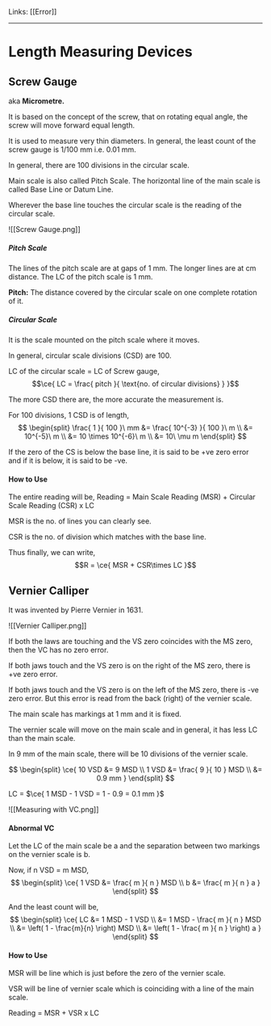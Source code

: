 Links: [[Error]]
___
# Length Measuring Devices
## Screw Gauge
aka **Micrometre.** 

It is based on the concept of the screw, that on rotating equal angle, the screw will move forward equal length.

It is used to measure very thin diameters. In general, the least count of the screw gauge is $1 /100$ mm i.e. 0.01 mm. 

In general, there are 100 divisions in the circular scale.

Main scale is also called Pitch Scale. The horizontal line of the main scale is called Base Line or Datum Line. 

Wherever the base line touches the circular scale is the reading of the circular scale. 

![[Screw Gauge.png]]

##### Pitch Scale
The lines of the pitch scale are at gaps of 1 mm. The longer lines are at cm distance. The LC of the pitch scale is 1 mm. 

**Pitch:** The distance covered by the circular scale on one complete rotation of it.

##### Circular Scale
It is the scale mounted on the pitch scale where it moves. 

In general, circular scale divisions (CSD) are 100. 

LC of the circular scale = LC of Screw gauge,
$$\ce{ LC = \frac{ pitch }{ \text{no. of circular divisions} } }$$

The more CSD there are, the more accurate the measurement is.

For 100 divisions, 1 CSD is of length,
$$
\begin{split}
\frac{ 1 }{ 100 }\ mm &= \frac{ 10^{-3} }{ 100 }\ m \\
&= 10^{-5}\ m \\
&= 10 \times 10^{-6}\ m \\
&= 10\ \mu m
\end{split}
$$

If the zero of the CS is below the base line, it is said to be +ve zero error and if it is below, it is said to be -ve. 

#### How to Use
The entire reading will be,
Reading = Main Scale Reading (MSR) + Circular Scale Reading (CSR) x LC

MSR is the no. of lines you can clearly see. 

CSR is the no. of division which matches with the base line. 

Thus finally, we can write,
$$R = \ce{ MSR + CSR\times LC }$$

## Vernier Calliper
It was invented by Pierre Vernier in 1631.

![[Vernier Calliper.png]]

If both the laws are touching and the VS zero coincides with the MS zero, then the VC has no zero error. 

If both jaws touch and the VS zero is on the right of the MS zero, there is +ve zero error. 

If both jaws touch and the VS zero is on the left of the MS zero, there is -ve zero error. But this error is read from the back (right) of the vernier scale.


The main scale has markings at 1 mm and it is fixed. 

The vernier scale will move on the main scale and in general, it has less LC than the main scale.

In 9 mm of the main scale, there will be 10 divisions of the vernier scale. 

$$
\begin{split}
\ce{ 
10 VSD &= 9 MSD \\
1 VSD &= \frac{ 9 }{ 10 } MSD \\
&= 0.9 mm
 }
\end{split}
$$

LC = $\ce{ 1 MSD - 1 VSD = 1 - 0.9 = 0.1 mm }$

![[Measuring with VC.png]]

#### Abnormal VC 
Let the LC of the main scale be a and the separation between two markings on the vernier scale is b. 

Now, if n VSD = m MSD,
$$
\begin{split}
\ce{ 
1 VSD &= \frac{ m }{ n } MSD \\
b &= \frac{ m }{ n } a
 }
\end{split}
$$

And the least count will be,
$$
\begin{split}
\ce{ 
LC &= 1 MSD - 1 VSD \\
&= 1 MSD - \frac{ m }{ n } MSD \\
&= \left( 1 - \frac{m}{n} \right) MSD \\
&= \left( 1 - \frac{ m }{ n } \right) a
}
\end{split}
$$

#### How to Use 
MSR will be line which is just before the zero of the vernier scale.

VSR will be line of vernier scale which is coinciding with a line of the main scale.

Reading = MSR + VSR x LC

